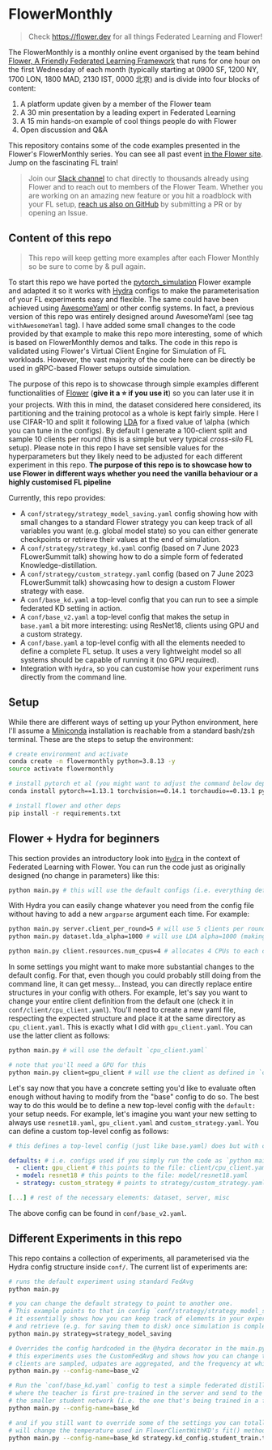 # FlowerMonthly

> Check https://flower.dev for all things Federated Learning and Flower! 

The FlowerMonthly is a monthly online event organised by the team behind [Flower, A Friendly Federated Learning Framework](https://flower.dev/) that runs for one hour on the first Wednesday of each month (typically starting at 0900 SF, 1200 NY, 1700 LON, 1800 MAD, 2130 IST, 0000 北京) and is divide into four blocks of content:

  1. A platform update given by a member of the Flower team
  2. A 30 min presentation by a leading expert in Federated Learning
  3. A 15 min hands-on example of cool things people do with Flower
  4. Open discussion and Q&A

This repository contains some of the code examples presented in the Flower's FlowerMonthly series. You can see all past event [in the Flower site](https://flower.dev/conf/flower-monthly/). Jump on the fascinating FL train! 

> Join our [Slack channel](https://flower.dev/join-slack/) to chat directly to thousands already using Flower and to reach out to members of the Flower Team. Whether you are working on an amazing new feature or you hit a roadblock with your FL setup, [reach us also on GitHub](https://github.com/adap/flower) by submitting a PR or by opening an Issue.


## Content of this repo

> This repo will keep getting more examples after each Flower Monthly so be sure to come by & pull again.


To start this repo we have ported the [pytorch_simulation](https://github.com/adap/flower/tree/main/examples/simulation_pytorch) Flower example and adapted it so it works with [Hydra](https://hydra.cc/) configs to make the parameterisation of your FL experiments easy and flexible. The same could have been achieved using [AwesomeYaml](https://github.com/SamsungLabs/awesomeyaml) or other config systems. In fact, a previous version of this repo was entirely designed around AwesomeYaml (see tag `withAwesomeYaml` tag). I have added some small changes to the code provided by that example to make this repo more interesting, some of which is based on FlowerMonthly demos and talks. The code in this repo is validated using Flower's Virtual Client Engine for Simulation of FL workloads. However, the vast majority of the code here can be directly be used in gRPC-based Flower setups outside simulation.

The purpose of this repo is to showcase through simple examples different functionalities of [Flower](https://github.com/adap/flower) (**give it a :star: if you use it**) so you can later use it in your projects. With this in mind, the dataset considered here considered, its partitioning and the training protocol as a whole is kept fairly simple. Here I use CIFAR-10 and split it following [LDA](https://arxiv.org/abs/1909.06335) for a fixed value of \alpha (which you can tune in the configs). By default I generate a 100-client split and sample 10 clients per round (this is a simple but very typical _cross-silo_ FL setup). Please note in this repo I have set sensible values for the hyperparameters but they likely need to be adjusted for each different experiment in this repo. **The purpose of this repo is to showcase how to use Flower in different ways whether you need the vanilla behaviour or a highly customised FL pipeline**

Currently, this repo provides:

* A `conf/strategy/strategy_model_saving.yaml` config showing how with small changes to a standard Flower strategy you can keep track of all variables you want (e.g. global model state) so you can either generate checkpoints or retrieve their values at the end of simulation.
* A `conf/strategy/strategy_kd.yaml` config (based on 7 June 2023 FLowerSummit talk) showing how to do a simple form of federated Knowledge-distillation.
* A `conf/strategy/custom_strategy.yaml` config (based on 7 June 2023 FLowerSummit talk) showcasing how to design a custom Flower strategy with ease.
* A `conf/base_kd.yaml` a top-level config that you can run to see a simple federated KD setting in action.
* A `conf/base_v2.yaml` a top-level config that makes the setup in `base.yaml` a bit more interesting: using ResNet18, clients using GPU and a custom strategy.
* A `conf/base.yaml` a top-level config with all the elements needed to define a complete FL setup. It uses a very lightweight model so all systems should be capable of running it (no GPU required).
* Integration with `Hydra`, so you can customise how your experiment runs directly from the command line.

## Setup

While there are different ways of setting up your Python environment, here I'll assume a [Miniconda](https://docs.conda.io/en/latest/miniconda.html) installation is reachable from a standard bash/zsh terminal. These are the steps to setup the environment:

```bash
# create environment and activate
conda create -n flowermonthly python=3.8.13 -y
source activate flowermonthly

# install pytorch et al (you might want to adjust the command below depending on your platform/OS: https://pytorch.org/get-started/locally/)
conda install pytorch==1.13.1 torchvision==0.14.1 torchaudio==0.13.1 pytorch-cuda=11.6 -c pytorch -c nvidia -y

# install flower and other deps
pip install -r requirements.txt
```


## Flower + Hydra for beginners

This section provides an introductory look into [`Hydra`](https://hydra.cc/) in the context of Federated Learning with Flower. You can run the code just as originally designed (no change in parameters) like this:
```bash
python main.py # this will use the default configs (i.e. everything defined in conf/base.yaml)
```

With Hydra you can easily change whatever you need from the config file without having to add a new `argparse` argument each time. For example:
```bash
python main.py server.client_per_round=5 # will use 5 clients per round instead of the default 10
python main.py dataset.lda_alpha=1000 # will use LDA alpha=1000 (making it IID) instead of the default value (1.0)

python main.py client.resources.num_cpus=4 # allocates 4 CPUs to each client (instead of the default 2 as defined in conf/client/cpu_client.yaml -- cpu_client is the default client to use as defined in conf/base.yaml->default.client)
```

In some settings you might want to make more substantial changes to the default config. For that, even though you could probably still doing from the command line, it can get messy... Instead, you can directly replace entire structures in your config with others. For example, let's say you want to change your entire client definition from the default one (check it in `conf/client/cpu_client.yaml`). You'll need to create a new yaml file, respecting the expected structure and place it at the same directory as `cpu_client.yaml`. This is exactly what I did with `gpu_client.yaml`. You can use the latter client as follows:
```bash
python main.py # will use the default `cpu_client.yaml`

# note that you'll need a GPU for this
python main.py client=gpu_client # will use the client as defined in `conf/client/gpu_client.yaml`
```

Let's say now that you have a concrete setting you'd like to evaluate often enough without having to modify from the "base" config to do so. The best way to do this would be to define a new top-level config with the `default:` your setup needs. For example, let's imagine you want your new setting to always use `resnet18.yaml`, `gpu_client.yaml` and `custom_strategy.yaml`. You can define a custom top-level config as follows:

```yaml
# this defines a top-level config (just like base.yaml) does but with changes to the `defaults` and the FL setup parameterised in `server:`

defaults: # i.e. configs used if you simply run the code as `python main.py`
  - client: gpu_client # this points to the file: client/cpu_client.yaml
  - model: resnet18 # this points to the file: model/resnet18.yaml
  - strategy: custom_strategy # points to strategy/custom_strategy.yaml

[...] # rest of the necessary elements: dataset, server, misc
```

The above config can be found in `conf/base_v2.yaml`.

## Different Experiments in this repo

This repo contains a collection of experiments, all parameterised via the Hydra config structure inside `conf/`. The current list of experiments are:

```bash
# runs the default experiment using standard FedAvg
python main.py

# you can change the default strategy to point to another one.
# This example points to that in config `conf/strategy/strategy_model_saving.yaml`
# it essentially shows how you can keep track of elements in your experiment
# and retrieve (e.g. for saving them to disk) once simulation is completed
python main.py strategy=strategy_model_saving

# Overrides the config hardcoded in the @hydra decorator in the main.py to point to `conf/base_v2`
# this experiments uses the CustomFedAvg and shows how you can change the behaviour of how
# clients are sampled, udpates are aggregated, and the frequency at which the global model is evaluated
python main.py --config-name=base_v2

# Run the `conf/base_kd.yaml` config to test a simple federated distillation setting
# where the teacher is first pre-trained in the server and send to the clients along with
# the smaller student network (i.e. the one that's being trained in a federated manner)
python main.py --config-name=base_kd

# and if you still want to override some of the settings you can totally do so as shown earlier in the readme
# will change the temperature used in FlowerClientWithKD's fit() method
python main.py --config-name=base_kd strategy.kd_config.student_train.temperature=5 
```